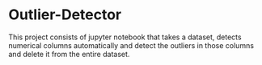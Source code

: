 # Outlier-Detector
This project consists of jupyter notebook that takes a dataset, detects numerical columns automatically and detect the outliers in those columns and delete it from the entire dataset.

